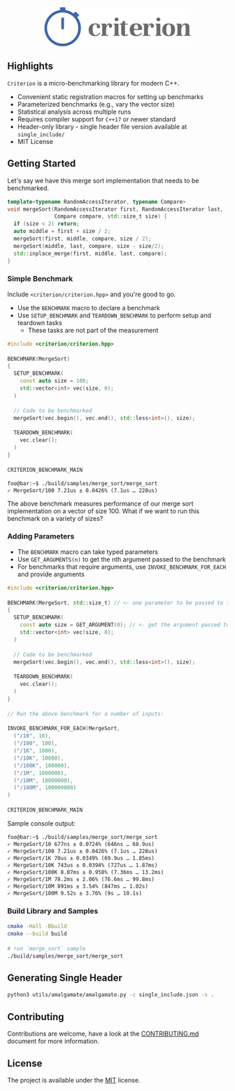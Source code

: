 <p align="center">
  <img height="90" src="img/logo.png"/>  
</p> 

## Highlights

`Criterion` is a micro-benchmarking library for modern C++.

* Convenient static registration macros for setting up benchmarks
* Parameterized benchmarks (e.g., vary the vector size)
* Statistical analysis across multiple runs
* Requires compiler support for `C++17` or newer standard
* Header-only library - single header file version available at `single_include/`
* MIT License

## Getting Started

Let's say we have this merge sort implementation that needs to be benchmarked.

```cpp
template<typename RandomAccessIterator, typename Compare>
void mergeSort(RandomAccessIterator first, RandomAccessIterator last,
               Compare compare, std::size_t size) {
  if (size < 2) return;
  auto middle = first + size / 2;
  mergeSort(first, middle, compare, size / 2);
  mergeSort(middle, last, compare, size - size/2);
  std::inplace_merge(first, middle, last, compare);
}
```

### Simple Benchmark

Include `<criterion/criterion.hpp>` and you're good to go.

* Use the `BENCHMARK` macro to declare a benchmark
* Use `SETUP_BENCHMARK` and `TEARDOWN_BENCHMARK` to perform setup and teardown tasks
  - These tasks are not part of the measurement

```cpp
#include <criterion/criterion.hpp>

BENCHMARK(MergeSort)
{
  SETUP_BENCHMARK(
    const auto size = 100;
    std::vector<int> vec(size, 0);
  )
 
  // Code to be benchmarked
  mergeSort(vec.begin(), vec.end(), std::less<int>(), size);
  
  TEARDOWN_BENCHMARK(
    vec.clear();
  )
}

CRITERION_BENCHMARK_MAIN
```

```console
foo@bar:~$ ./build/samples/merge_sort/merge_sort
✓ MergeSort/100 7.21us ± 0.0426% (7.1us … 228us)
```

The above benchmark measures performance of our merge sort implementation on a vector of size 100. What if we want to run this benchmark on a variety of sizes?

### Adding Parameters

* The `BENCHMARK` macro can take typed parameters
* Use `GET_ARGUMENTS(n)` to get the nth argument passed to the benchmark
* For benchmarks that require arguments, use `INVOKE_BENCHMARK_FOR_EACH` and provide arguments

```cpp
#include <criterion/criterion.hpp>

BENCHMARK(MergeSort, std::size_t) // <- one parameter to be passed to the benchmark
{
  SETUP_BENCHMARK(
    const auto size = GET_ARGUMENT(0); // <- get the argument passed to the benchmark
    std::vector<int> vec(size, 0);
  )
 
  // Code to be benchmarked
  mergeSort(vec.begin(), vec.end(), std::less<int>(), size);
  
  TEARDOWN_BENCHMARK(
    vec.clear();
  )
}

// Run the above benchmark for a number of inputs:

INVOKE_BENCHMARK_FOR_EACH(MergeSort,
  ("/10", 10),
  ("/100", 100),
  ("/1K", 1000),
  ("/10K", 10000),
  ("/100K", 100000),
  ("/1M", 1000000),
  ("/10M", 10000000),
  ("/100M", 100000000)
)

CRITERION_BENCHMARK_MAIN
```

Sample console output:

```console
foo@bar:~$ ./build/samples/merge_sort/merge_sort
✓ MergeSort/10 677ns ± 0.0724% (646ns … 68.9us)
✓ MergeSort/100 7.21us ± 0.0426% (7.1us … 228us)
✓ MergeSort/1K 70us ± 0.0349% (69.9us … 1.85ms)
✓ MergeSort/10K 743us ± 0.0394% (727us … 1.87ms)
✓ MergeSort/100K 8.07ms ± 0.958% (7.36ms … 13.2ms)
✓ MergeSort/1M 78.2ms ± 2.06% (76.6ms … 99.8ms)
✓ MergeSort/10M 891ms ± 3.54% (847ms … 1.02s)
✓ MergeSort/100M 9.52s ± 3.76% (9s … 10.1s)
```

### Build Library and Samples

```bash
cmake -Hall -Bbuild
cmake --build build

# run `merge_sort` sample
./build/samples/merge_sort/merge_sort
```

## Generating Single Header

```bash
python3 utils/amalgamate/amalgamate.py -c single_include.json -s .
```

## Contributing
Contributions are welcome, have a look at the [CONTRIBUTING.md](CONTRIBUTING.md) document for more information.

## License
The project is available under the [MIT](https://opensource.org/licenses/MIT) license.

